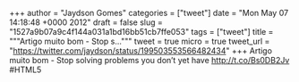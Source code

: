 
+++
author = "Jaydson Gomes"
categories = ["tweet"]
date = "Mon May 07 14:18:48 +0000 2012"
draft = false
slug = "1527a9b07a9c4f144a031a1bd16bb51cb7ffe053"
tags = ["tweet"]
title = """Artigo muito bom - Stop s..."""
tweet = true
micro = true
tweet_url = "https://twitter.com/jaydson/status/199503553566482434"
+++
Artigo muito bom - Stop solving problems you don’t yet have http://t.co/Bs0DB2Jv #HTML5
